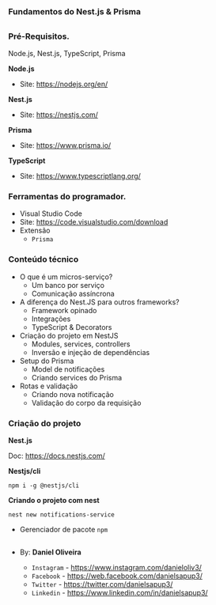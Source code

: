 
##
### Fundamentos do Nest.js & Prisma
##


### Pré-Requisitos.
Node.js, Nest.js, TypeScript, Prisma

**Node.js**
- Site: https://nodejs.org/en/

**Nest.js**
- Site: https://nestjs.com/

**Prisma**
- Site: https://www.prisma.io/

**TypeScript**
- Site: https://www.typescriptlang.org/


### Ferramentas do programador.
- Visual Studio Code
- Site: https://code.visualstudio.com/download
- Extensão
  - `Prisma`


### Conteúdo técnico
- O que é um micros-serviço?
  - Um banco por serviço
  - Comunicação assíncrona
- A diferença do Nest.JS para outros frameworks?
  - Framework opinado
  - Integrações
  - TypeScript & Decorators
- Criação do projeto em NestJS
  - Modules, services, controllers
  - Inversão e injeção de dependências
- Setup do Prisma
  - Model de notificações
  - Criando services do Prisma
- Rotas e validação
  - Criando nova notificação
  - Validação do corpo da requisição


### Criação do projeto
**Nest.js**

Doc: https://docs.nestjs.com/

**Nestjs/cli**
```
npm i -g @nestjs/cli
```

**Criando o projeto com nest**
```
nest new notifications-service
```  
  - Gerenciador de pacote `npm`








##
###
##


- By:  **Daniel Oliveira**

  - `Instagram` - https://www.instagram.com/danieloliv3/
  - `Facebook` - https://web.facebook.com/danielsapup3/
  - `Twitter` - https://twitter.com/danielsapup3/
  - `Linkedin` - https://www.linkedin.com/in/danielsapup3/

##